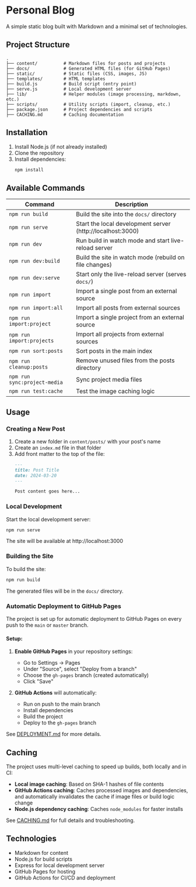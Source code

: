 # Personal Blog

A simple static blog built with Markdown and a minimal set of technologies.

## Project Structure

```
.
├── content/          # Markdown files for posts and projects
├── docs/             # Generated HTML files (for GitHub Pages)
├── static/           # Static files (CSS, images, JS)
├── templates/        # HTML templates
├── build.js          # Build script (entry point)
├── serve.js          # Local development server
├── lib/              # Helper modules (image processing, markdown, etc.)
├── scripts/          # Utility scripts (import, cleanup, etc.)
├── package.json      # Project dependencies and scripts
├── CACHING.md        # Caching documentation
```

## Installation

1. Install Node.js (if not already installed)
2. Clone the repository
3. Install dependencies:
   ```bash
   npm install
   ```

## Available Commands

| Command                | Description                                                      |
|------------------------|------------------------------------------------------------------|
| `npm run build`        | Build the site into the `docs/` directory                        |
| `npm run serve`        | Start the local development server (http://localhost:3000)        |
| `npm run dev`          | Run build in watch mode and start live-reload server             |
| `npm run dev:build`    | Build the site in watch mode (rebuild on file changes)            |
| `npm run dev:serve`    | Start only the live-reload server (serves `docs/`)                |
| `npm run import`       | Import a single post from an external source                      |
| `npm run import:all`   | Import all posts from external sources                            |
| `npm run import:project`| Import a single project from an external source                  |
| `npm run import:projects`| Import all projects from external sources                       |
| `npm run sort:posts`   | Sort posts in the main index                                      |
| `npm run cleanup:posts`| Remove unused files from the posts directory                      |
| `npm run sync:project-media`| Sync project media files                                      |
| `npm run test:cache`   | Test the image caching logic                                      |

## Usage

### Creating a New Post

1. Create a new folder in `content/posts/` with your post's name
2. Create an `index.md` file in that folder
3. Add front matter to the top of the file:
   ```markdown
   ---
   title: Post Title
   date: 2024-03-20
   ---

   Post content goes here...
   ```

### Local Development

Start the local development server:
```bash
npm run serve
```
The site will be available at http://localhost:3000

### Building the Site

To build the site:
```bash
npm run build
```
The generated files will be in the `docs/` directory.

### Automatic Deployment to GitHub Pages

The project is set up for automatic deployment to GitHub Pages on every push to the `main` or `master` branch.

#### Setup:

1. **Enable GitHub Pages** in your repository settings:
   - Go to Settings → Pages
   - Under "Source", select "Deploy from a branch"
   - Choose the `gh-pages` branch (created automatically)
   - Click "Save"

2. **GitHub Actions** will automatically:
   - Run on push to the main branch
   - Install dependencies
   - Build the project
   - Deploy to the `gh-pages` branch

See [DEPLOYMENT.md](DEPLOYMENT.md) for more details.

## Caching

The project uses multi-level caching to speed up builds, both locally and in CI:
- **Local image caching**: Based on SHA-1 hashes of file contents
- **GitHub Actions caching**: Caches processed images and dependencies, and automatically invalidates the cache if image files or build logic change
- **Node.js dependency caching**: Caches `node_modules` for faster installs

See [CACHING.md](CACHING.md) for full details and troubleshooting.

## Technologies

- Markdown for content
- Node.js for build scripts
- Express for local development server
- GitHub Pages for hosting
- GitHub Actions for CI/CD and deployment 